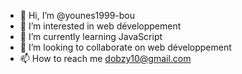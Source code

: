 - 👋 Hi, I’m @younes1999-bou
- 👀 I’m interested in web développement 
- 🌱 I’m currently learning JavaScript 
- 💞️ I’m looking to collaborate on web développement 
- 📫 How to reach me dobzy10@gmail.com

<!---
younes1999-bou/younes1999-bou is a ✨ special ✨ repository because its `README.md` (this file) appears on your GitHub profile.
You can click the Preview link to take a look at your changes.
--->
